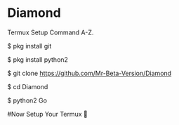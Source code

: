 # Diamond
Termux Setup Command A-Z.

$ pkg install git

$ pkg install python2

$ git clone https://github.com/Mr-Beta-Version/Diamond

$ cd Diamond

$ python2 Go

#Now Setup Your Termux 🙂
